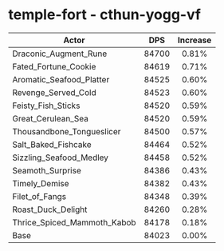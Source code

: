 # temple-fort - cthun-yogg-vf
| Actor | DPS | Increase |
|---|:---:|:---:|
|Draconic_Augment_Rune|84700|0.81%|
|Fated_Fortune_Cookie|84619|0.71%|
|Aromatic_Seafood_Platter|84525|0.60%|
|Revenge_Served_Cold|84523|0.60%|
|Feisty_Fish_Sticks|84520|0.59%|
|Great_Cerulean_Sea|84520|0.59%|
|Thousandbone_Tongueslicer|84500|0.57%|
|Salt_Baked_Fishcake|84464|0.52%|
|Sizzling_Seafood_Medley|84458|0.52%|
|Seamoth_Surprise|84386|0.43%|
|Timely_Demise|84382|0.43%|
|Filet_of_Fangs|84348|0.39%|
|Roast_Duck_Delight|84260|0.28%|
|Thrice_Spiced_Mammoth_Kabob|84178|0.18%|
|Base|84023|0.00%|
